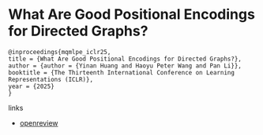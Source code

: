 # What Are Good Positional Encodings for Directed Graphs?

```
@inproceedings{mqmlpe_iclr25,
title = {What Are Good Positional Encodings for Directed Graphs?},
author = {author = {Yinan Huang and Haoyu Peter Wang and Pan Li}},
booktitle = {The Thirteenth International Conference on Learning Representations (ICLR)},
year = {2025}
}
```

links
- [openreview](https://openreview.net/forum?id=s4Wm71LFK4)
